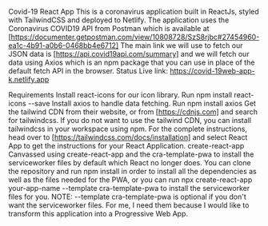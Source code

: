 Covid-19 React App
This is a coronavirus application built in ReactJs, styled with TailwindCSS and deployed to Netlify.
The application uses the Coronavirus COVID19 API from Postman which is available at [https://documenter.getpostman.com/view/10808728/SzS8rjbc#27454960-ea1c-4b91-a0b6-0468bb4e6712]
The main link we will use to fetch our JSON data is [https://api.covid19api.com/summary] and we will fetch our data using Axios which is an npm package that you can use in place of the default fetch API in the browser.
Status
Live link: https://covid-19web-app-k.netlify.app

Requirements
Install react-icons for our icon library. Run npm install react-icons --save
Install axios to handle data fetching. Run npm install axios
Get the tailwind CDN from their website, or from [https://cdnjs.com] and search for tailwindcss. If you do not want to use the tailwind CDN, you can install tailwindcss in your workspace using npm. For the complete instructions, head over to [https://tailwindcss.com/docs/installation] and select React App to get the instructions for your React Application.
create-react-app
Canvassed using create-react-app and the cra-template-pwa to install the serviceworker files by default which React no longer does.
You can clone the repository and run npm install in order to install all the dependencies as well as the files needed for the PWA, or you can run npx create-react-app your-app-name --template cra-template-pwa to install the serviceworker files for you.
NOTE: --template cra-template-pwa is optional if you don't want the serviceworker files. For me, I need them because I would like to transform this application into a Progressive Web App.
